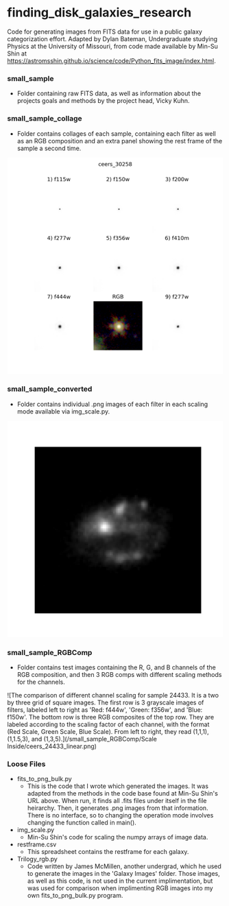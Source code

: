 # finding_disk_galaxies_research

Code for generating images from FITS data for use in a public galaxy categorization effort. Adapted by Dylan Bateman, Undergraduate studying Physics at the University of Missouri, from code made available by Min-Su Shin at https://astromsshin.github.io/science/code/Python_fits_image/index.html.

### small_sample

  - Folder containing raw FITS data, as well as information about the projects goals and methods by the project head, Vicky Kuhn.

### small_sample_collage

  - Folder contains collages of each sample, containing each filter as well as an RGB composition and an extra panel showing the rest frame of the sample a second time.

![The collage of sample 30258. It is a three by three grid of square images, eight of which display greyscale images of individual filters, and one containing an RGB composite of three filters.](/small_sample_collage/linear/ceers_30258_linear.png)

### small_sample_converted

  - Folder contains individual .png images of each filter in each scaling mode available via img_scale.py.

![A greyscale image of the f277w filter of sample 30273.](/small_sample_converted/linear/f277w/ceers_f277w_30273_linear.png)

### small_sample_RGBComp

  - Folder contains test images containing the R, G, and B channels of the RGB composition, and then 3 RGB comps with different scaling methods for the channels.

![The comparison of different channel scaling for sample 24433. It is a two by three grid of square images. The first row is 3 grayscale images of filters, labeled left to right as 'Red: f444w', 'Green: f356w', and 'Blue: f150w'. The bottom row is three RGB composites of the top row. They are labeled according to the scaling factor of each channel, with the format (Red Scale, Green Scale, Blue Scale). From left to right, they read (1,1,1), (1,1.5,3), and (1,3,5).](/small_sample_RGBComp/Scale Inside/ceers_24433_linear.png)
  
### Loose Files

  - fits_to_png_bulk.py
    - This is the code that I wrote which generated the images. It was adapted from the methods in the code base found at Min-Su Shin's URL above. When run, it finds all .fits files under itself in the file heirarchy. Then, it generates .png images from that information. There is no interface, so to changing the operation mode involves changing the function called in main().
  - img_scale.py
    - Min-Su Shin's code for scaling the numpy arrays of image data. 
  - restframe.csv
    - This spreadsheet contains the restframe for each galaxy.
  - Trilogy_rgb.py
    - Code written by James McMillen, another undergrad, which he used to generate the images in the 'Galaxy Images' folder. Those images, as well as this code, is not used in the current implimentation, but was used for comparison when implimenting RGB images into my own fits_to_png_bulk.py program.
